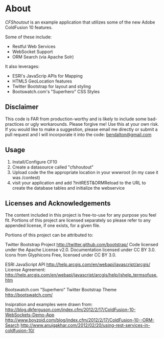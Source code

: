About
========================

*CFShoutout* is an example application that utilizes some of the new Adobe ColdFusion 10 features.

Some of these include:
-   Restful Web Services
-   WebSocket Support
-   ORM Search (via Apache Solr)

It also leverages:
-   ESRI's JavaScrip APIs for Mapping
-   HTML5 GeoLocation features
-   Twitter Bootstrap for layout and styling
-   Bootswatch.com's "Superhero" CSS Styles


Disclaimer
--------------------
This code is FAR from production-worthy and is likely to include some bad-practices or ugly workarounds. Please forgive me! Use this at your own risk. If you would like to make a suggestion, please email me directly or submit a pull request and I will incorporate it into the code: bendalton@gmail.com

Usage
--------------------
1. Install/Configure CF10
2. Create a datasource called "cfshoutout"
3. Upload code the the appropriate location in your wwwroot (in my case it was /contest)
4. visit your application and add ?initREST&ORMReload to the URL to create the database tables and initialize the webservice


Licenses and Acknowledgements
---------------------
The content included in this project is free-to-use for any purpose you feel fit. Portions of this project are licensed separately so please refer to any appended license, if one exists, for a given file.

Portions of this project can be attributed to:

Twitter Bootstrap Project
http://twitter.github.com/bootstrap/
Code licensed under the Apache License v2.0. Documentation licensed under CC BY 3.0.
Icons from Glyphicons Free, licensed under CC BY 3.0.

ESRI JavaScript API
http://help.arcgis.com/en/webapi/javascript/arcgis/
License Agreement: http://help.arcgis.com/en/webapi/javascript/arcgis/help/jshelp_termsofuse.htm

Bootswatch.com "Superhero" Twitter Bootstrap Theme
http://bootswatch.com/

Insipration and examples were drawn from:
http://blog.dkferguson.com/index.cfm/2012/2/17/ColdFusion-10-WebSockets-Demo-App
http://www.boyzoid.com/blog/index.cfm/2012/2/17/ColdFusion-10--ORM-Search
http://www.anujgakhar.com/2012/02/20/using-rest-services-in-coldfusion-10/


